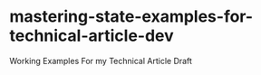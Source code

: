 # mastering-state-examples-for-technical-article-dev
Working Examples For my Technical Article Draft
